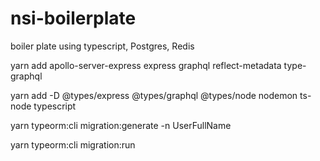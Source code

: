 # nsi-boilerplate
boiler plate using typescript, Postgres, Redis


 yarn add apollo-server-express express graphql reflect-metadata type-graphql



yarn add -D @types/express @types/graphql @types/node nodemon ts-node typescript

yarn typeorm:cli  migration:generate -n UserFullName


yarn typeorm:cli migration:run